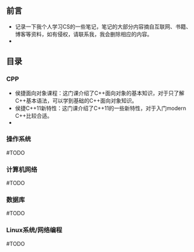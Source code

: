 ## 前言

- 记录一下我个人学习CS的一些笔记，笔记的大部分内容摘自互联网、书籍、博客等资料，如有侵权，请联系我，我会删除相应的内容。
- 

## 目录

### CPP

- 侯捷面向对象课程：这门课介绍了C++面向对象的基本知识，对于只了解C++基本语法，可以学到基础的C++面向对象知识。
- 侯捷C++11新特性：这门课介绍了C++11的一些新特性，对于入门modern C++比较合适。
- 

### 操作系统

#TODO

### 计算机网络

#TODO

### 数据库

#TODO

### Linux系统/网络编程

#TODO


